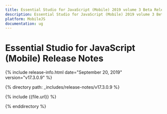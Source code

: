 ```yaml
---
title: Essential Studio for JavaScript (Mobile) 2019 volume 3 Beta Release Release Notes  
description: Essential Studio for JavaScript (Mobile) 2019 volume 3 Beta Release Release Notes  
platform: MobileJS
documentation: ug
---
```


# Essential Studio for JavaScript (Mobile)  Release Notes  

{% include release-info.html date="September 20, 2019"  version="v17.3.0.9" %} 


{% directory path: _includes/release-notes/v17.3.0.9 %}

{% include {{file.url}} %}

{% enddirectory %}